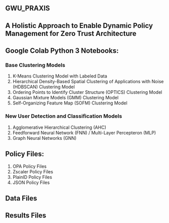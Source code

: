 ## GWU_PRAXIS 
## A Holistic Approach to Enable Dynamic Policy Management for Zero Trust Architecture

## Google Colab Python 3 Notebooks:

### Base Clustering Models
1. K-Means Clustering Model with Labeled Data
2. Hierarchical Density-Based Spatial Clustering of Applications with Noise (HDBSCAN) Clustering Model
3. Ordering Points to  Identify Cluster Structure (OPTICS) Clustering Model
4. Gaussian Mixture Models (GMM) Clustering Model
5. Self-Organizing Feature Map (SOFM) Clustering Model
   
### New User Detection and Classification Models
1. Agglomerative Hierarchical Clustering (AHC)
2. Feedforward Neural Network (FNN) / Multi-Layer Percepteron (MLP)
4. Graph Neural Networks (GNN)

## Policy Files:
1. OPA Policy Files
2. Zscaler Policy Files
3. PlainID Policy Files
4. JSON Policy Files

## Data Files



## Results Files


